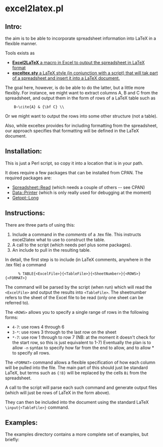 # excel2latex.pl

## Intro: 

the aim is to be able to incorporate spreadsheet information
into LaTeX in a flexible manner.

Tools exists as
  + [**Excel2LaTeX** a macro in Excel to output the spreadsheet in LaTeX
    format](http://www.ctan.org/tex-archive/support/excel2latex/)
  + [**exceltex.sty** a LaTeX style (in conjunction with a script) that will tak part of
    a spreadsheet and insert it into a LaTeX document.](http://www.physik.uni-freiburg.de/~doerr/exceltex/index.en.html)


The goal here, however, is do be able to do the latter, but a little
more flexibly. For instance, we might want to extract columns A, B and
C from the spreadsheet, and output them in the form of rows of a LaTeX
table such as
```
    B~\cite{A} & {\bf C} \\
```

Or we might want to output the rows into some other structure (not a
table). 

Also, while exceltex provides for including formatting from the
spreadsheet, our approach specifies that formatting will be defined in
the LaTeX document.

## Installation: 

This is just a Perl script, so copy it into a location that is in your
path. 

It does require a few packages that can be installed from CPAN. The
required packages are:
  + [Spreadsheet::Read](http://search.cpan.org/~hmbrand/Spreadsheet-Read/Read.pm)
  (which needs a couple of others -- see CPAN)
  + [Data::Printer](http://search.cpan.org/~garu/Data-Printer-0.35/lib/Data/Printer.pm) 
  (which is only really used for debugging at the moment)
  + [Getopt::Long](http://search.cpan.org/~jv/Getopt-Long-2.42/lib/Getopt/Long.pm)

## Instructions: 

There are three parts of using this:
  1. Include a command in the *comments* of a .tex file. This
     instructs excel2latex what to use to construct the table.
  2. A call to the script (which needs perl plus some packages).
  3. An include to pull in the resulting table.

In detail, the first step is to include (in LaTeX comments, anywhere
in the .tex file) a command
```
      % TABLE{<ExcelFile>}{<TableFile>}{<SheetNumber>}{<ROWS>}{<FORMAT>}
```
The command will be parsed by the script (when run) which will read
the `<ExcelFile>` and output the results into `<TableFile>`.  The
sheetnumber refers to the sheet of the Excel file to be read (only one
sheet can be referred to). 

The `<ROWS>` allows you to specify a single range of rows in the
following forms:
 + `4-7`: use rows 4 through 6
 + `3-*`: use rows 3 through to the last row on the sheet
 + `*-7`: use row 1 through to row 7 (NB: at the moment it doesn't
          check for the start row, so this is just equivalent to 1-7)
Eventually the plan is to allow `-n` syntax to specify how far from
the end to allow, and to allow * to specify all rows.

The `<FORMAT>` command allows a flexible specification of how each
column will be pulled into the file. The main part of this should just
be standard LaTeX, but terms such as `{!B}` will be replaced by the
cells `Bi` from the spreadsheet.

A call to the script will parse each such command and generate output
files (which will just be rows of LaTeX in the form above).

They can then be included into the document using the standard LaTeX
`\input{<TableFile>}` command.

## Examples: 

The examples directory contains a more complete set of examples, but
briefly:







